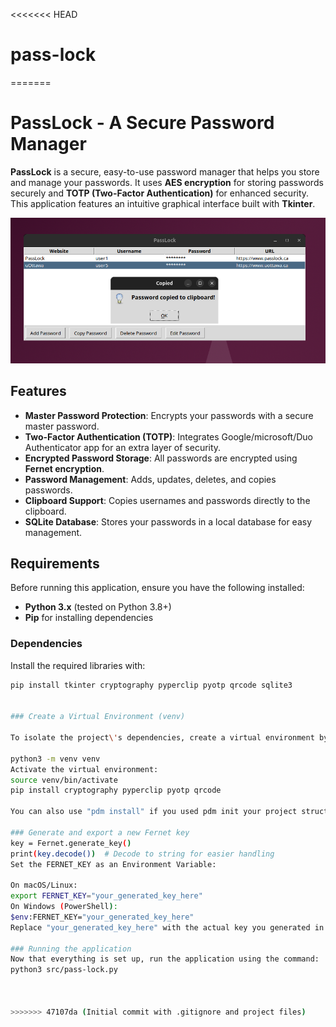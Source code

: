 <<<<<<< HEAD
# pass-lock
=======
# PassLock - A Secure Password Manager

**PassLock** is a secure, easy-to-use password manager that helps you store and manage your passwords. It uses **AES encryption** for storing passwords securely and **TOTP (Two-Factor Authentication)** for enhanced security. This application features an intuitive graphical interface built with **Tkinter**.

![PassLock Screenshot](images/passlock-screenshot.png)

## Features

- **Master Password Protection**: Encrypts your passwords with a secure master password.
- **Two-Factor Authentication (TOTP)**: Integrates Google/microsoft/Duo Authenticator app for an extra layer of security.
- **Encrypted Password Storage**: All passwords are encrypted using **Fernet encryption**.
- **Password Management**: Adds, updates, deletes, and copies passwords.
- **Clipboard Support**: Copies usernames and passwords directly to the clipboard.
- **SQLite Database**: Stores your passwords in a local database for easy management.

## Requirements

Before running this application, ensure you have the following installed:

- **Python 3.x** (tested on Python 3.8+)
- **Pip** for installing dependencies

### Dependencies

Install the required libraries with:

```bash
pip install tkinter cryptography pyperclip pyotp qrcode sqlite3


### Create a Virtual Environment (venv)

To isolate the project\'s dependencies, create a virtual environment by running the following command:

python3 -m venv venv
Activate the virtual environment:
source venv/bin/activate
pip install cryptography pyperclip pyotp qrcode

You can also use "pdm install" if you used pdm init your project structure

### Generate and export a new Fernet key
key = Fernet.generate_key()
print(key.decode())  # Decode to string for easier handling
Set the FERNET_KEY as an Environment Variable:

On macOS/Linux:
export FERNET_KEY="your_generated_key_here"
On Windows (PowerShell):
$env:FERNET_KEY="your_generated_key_here"
Replace "your_generated_key_here" with the actual key you generated in step 1.

### Running the application
Now that everything is set up, run the application using the command:
python3 src/pass-lock.py



>>>>>>> 47107da (Initial commit with .gitignore and project files)
